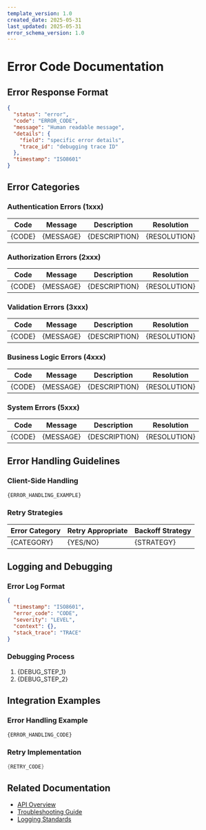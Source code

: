 ```yaml
---
template_version: 1.0
created_date: 2025-05-31
last_updated: 2025-05-31
error_schema_version: 1.0
---
```


# Error Code Documentation

## Error Response Format
```json
{
  "status": "error",
  "code": "ERROR_CODE",
  "message": "Human readable message",
  "details": {
    "field": "specific error details",
    "trace_id": "debugging trace ID"
  },
  "timestamp": "ISO8601"
}
```

## Error Categories

### Authentication Errors (1xxx)
| Code | Message | Description | Resolution |
|------|---------|-------------|------------|
| {CODE} | {MESSAGE} | {DESCRIPTION} | {RESOLUTION} |

### Authorization Errors (2xxx)
| Code | Message | Description | Resolution |
|------|---------|-------------|------------|
| {CODE} | {MESSAGE} | {DESCRIPTION} | {RESOLUTION} |

### Validation Errors (3xxx)
| Code | Message | Description | Resolution |
|------|---------|-------------|------------|
| {CODE} | {MESSAGE} | {DESCRIPTION} | {RESOLUTION} |

### Business Logic Errors (4xxx)
| Code | Message | Description | Resolution |
|------|---------|-------------|------------|
| {CODE} | {MESSAGE} | {DESCRIPTION} | {RESOLUTION} |

### System Errors (5xxx)
| Code | Message | Description | Resolution |
|------|---------|-------------|------------|
| {CODE} | {MESSAGE} | {DESCRIPTION} | {RESOLUTION} |

## Error Handling Guidelines

### Client-Side Handling
```javascript
{ERROR_HANDLING_EXAMPLE}
```

### Retry Strategies
| Error Category | Retry Appropriate | Backoff Strategy |
|----------------|-------------------|------------------|
| {CATEGORY} | {YES/NO} | {STRATEGY} |

## Logging and Debugging

### Error Log Format
```json
{
  "timestamp": "ISO8601",
  "error_code": "CODE",
  "severity": "LEVEL",
  "context": {},
  "stack_trace": "TRACE"
}
```

### Debugging Process
1. {DEBUG_STEP_1}
2. {DEBUG_STEP_2}

## Integration Examples

### Error Handling Example
```python
{ERROR_HANDLING_CODE}
```

### Retry Implementation
```java
{RETRY_CODE}
```

## Related Documentation
- [API Overview](./API_TEMPLATE_MAIN.md)
- [Troubleshooting Guide](./TROUBLESHOOTING_GUIDE.md)
- [Logging Standards](./LOGGING_STANDARDS.md)

